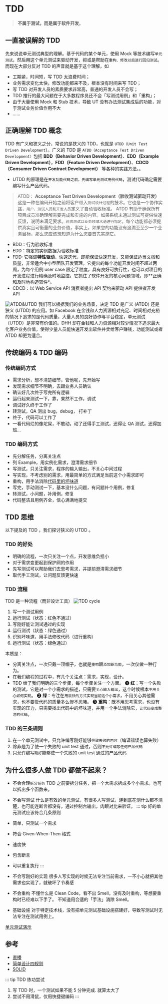 # TDD
> **不属于测试，而是属于软件开发**。

## 一直被误解的 TDD

先来说说单元测试典型的理解。基于代码的某个单元，使用 Mock 等技术编写`单元测试`，然后用这个单元测试来驱动开发，抑或是帮助在`重构、修改以后进行回归测试`。而现在大部分反对 TDD 的声音就是基于这个理解，如
- 工期紧，时间短，写 TDD 太浪费时间；
- 业务需求变化太快，修改功能都来不及，根本没有时间来写 TDD；
- 写 TDD 对开发人员的素质要求非常高，普通的开发人员不会写；
- TDD 推行的最大问题在于大多数程序员还不会「写测试用例」和「重构」；
- 由于大量使用 Mock 和 Stub 技术，导致 UT 没有办法测试集成后的功能，对于测试业务价值作用不大
- ……

## 正确理解 TDD 概念

TDD 有广义和狭义之分，常说的是狭义的 TDD，也就是 `UTDD（Unit Test Driven Development`）。广义的 TDD 是 `ATDD（Acceptance Test Driven Development）`包括 **BDD（Behavior Driven Development）**、**EDD（Example Driven Development）**，**FDD（Feature Driven Development）**、**CDCD（Consumer Driven Contract Development）** 等各种的实践方法。。

- UTDD 的原理是在`开发功能代码之前，先编写单元测试用例代码`，测试代码确定需要编写什么产品代码。

> ATDD： **Acceptance Test Driven Development（验收测试驱动开发）**
这是一种在编码开始之前将客户带入`测试设计过程`的技术。它也是一个协作实践，`用户，测试人员和开发人员`定义了自动验收标准。 ATDD 有助于确保所有项目成员准确理解需要完成和实施的内容。如果系统未通过测试可提供快速反馈，说明未满足要求。`验收测试以业务领域术语进行指定`。每个功能都必须提供真实且可衡量的业务价值，事实上，如果您的功能没有追溯至至少一个业务目标，那么您应该想知道为什么您要首先实施它。

- BDD：行为验收标准
- EDD：特定的实例数据为验收标准
- FDD: 它强调**特性驱动**，快速迭代，即能保证快速开发，又能保证适当文档和质量，非常适合中小型团队开发管理。它提出的每个功能开发时间不超过两周，为每个用例 user case 限定了粒度，具有良好可执行性，也可以对项目的开发进程进行精确及时地监控。它抓住了软件开发的核心问题领域，即**正确和及时地构造软件*。
- CDCD：以 Web Service API 消费者提出 API 契约来驱动 API 提供者开发 API

![ATDD&UTDD](../.vuepress/public/img/a985e1c0-1c52-48c9-b3d3-1b7b29aa32bc.png)
我们可以根据我们的业务场景，决定 TDD 是广义 (ATDD) 还是狭义 (UTDD) 的应用。如 Facebook 在金钱和人力资源相对充足、时间相对充裕的情况下追求的是代码质量，大量人员的良好协作与平台稳定，单元测试（UTDD）是非常有价值的。DHH 却在金钱和人力资源相对较少情况下追求最大化客户业务价值，使得少量人员能快速开发出软件并卖给客户赚钱，功能测试或者 ATDD 却更为适合。


## 传统编码 & TDD 编码
### 传统编码方式
- 需求分析，想不清楚细节，管他呢，先开始写
- 发现需求细节不明确，去跟业务人员确认
- 确认好几次终于写完所有逻辑
- 运行起来测试一下，靠，果然不工作，调试
- 调试好久终于工作了
- 转测试，QA 测出 bug，debug， 打补丁
- 终于，代码可以工作了
- 一看代码烂的像坨屎，不敢动，动了还得手工测试，还得让 QA 测试，还得加班...

### TDD 编码方式
- 先分解任务，分离关注点
- 列 Example，用实例化需求，澄清需求细节
- 写测试，只关注需求，程序的输入输出，不关心中间过程
- 写实现，不考虑别的需求，用最简单的方式满足当前这个小需求即可
- 重构，用手法消除[代码里的坏味道](../refactor/)
- 写完，手动测试一下，基本没什么问题，有问题补个用例，修复
- 转测试，小问题，补用例，修复
- 代码整洁且用例齐全，信心满满地提交

## TDD 思维
以下提及的 TDD ，我们探讨狭义的 UTDD 。
### TDD 的好处 
- 明确的流程，一次只关注一个点，开发思维负担小
- 对于需求变更起到保护网的作用
- 先写测试可以帮助我们去思考需求，并提前澄清需求细节
- 取代手工测试，让问题反馈更快速

### TDD 流程
TDD 是一种流程（而非设计工具）
![TDD cycle](../.vuepress/public/img/a902c4aa-9d54-47c3-af59-a8343f02b60a.png)


1. 写一个测试用例
2. 运行测试（状态：红色不通过）
3. 写刚好能让测试通过的实现
4. 运行测试（状态：绿色通过）
5. 识别坏味道，用手法修改代码（进行重构）
6. 运行测试（状态：绿色通过）


本质是：
- 分离关注点，一次只戴一顶帽子，也就是`重构`跟`添加新功能`，一次仅做一种行为。
- 在我们编程的过程中，有几个关注点：需求，实现，设计。
- TDD 给了我们明确的三个步骤，每个步骤关注一个方面。
	➊ **红**：写一个失败的测试，它是对一个小需求的描述，只需要`关心输入输出`，这个时候根本`不用关心如何实现`。
	➋ **绿**：专注在`用最快的方式实现当前这个小需求`，不用关心其他需求，也不要管代码的质量多么惨不忍睹。
	➌ **重构**：既不用思考需求，也没有实现的压力，只需要找出代码中的坏味道，并用一个手法消除它，`让代码变成整洁的代码`。

### TDD 的三条规则
1. 在一个单元测试中，只允许编写刚好能够`导致失败的内容`（编译错误也算失败）
2. 除非是为了使一个失败的 unit test 通过，否则`不允许编写任何产品代码` 
3. 只允许编写`刚好`能够使一个失败的 unit test 通过的产品代码

## 为什么很多人做 TDD 都做不起来？
- 不会合理`拆分任务`
TDD 之前要拆分任务，把一个大需求拆成多个小需求。也可以拆出多个函数来。

- 不会写测试
什么是有效的单元测试，有很多人写测试，连到底在测什么都不清楚，也可能连断言都没有，通过控制台输出，肉眼对比来验证。
::: tip 好的单元测试应该符合几条原则
- 简单，只测试一个需求
- 符合 Given-When-Then 格式
- 速度快
- 包含断言
- 可以重复执行
:::

- 不会写刚好的实现
很多人写实现的时候无法专注当前需求，一不小心就把其他需求也实现了，就破坏了节奏感

- 不会重构
不懂什么是 Clean Code，看不出 Smell，没有及时重构，等想要重构时已经难以下手了。
不知道用合适的「手法」消除 Smell。

- 基础设施
对于特定技术栈，没有把单元测试基础设施搭建好，导致写测试时无法专注在测试用例上。

[单元测试演示](https://www.bilibili.com/video/av9208705/)

<!-- ## TDD 工作步骤
1. 接到一个功能需求，可以找其他人讨论进行提前设计（脑子里想或是纸上都可以）

![](../.vuepress/public/img/0382d995-86f0-40a2-aee9-7a8559a0668d.png)

2. 一边写一边补用例
3. 重构的时候进行代码抽象和拆分 -->



## 参考
- [直播](https://www.bilibili.com/video/av9208705/)
- [简单设计四规则](https://martinfowler.com/bliki/BeckDesignRules.html)
- [SOLID](https://zh.wikipedia.org/wiki/SOLID_(%E9%9D%A2%E5%90%91%E5%AF%B9%E8%B1%A1%E8%AE%BE%E8%AE%A1))

::: tip TDD 练功尝试
1. 写 TDD 时，一个测试如果不能 5 分钟完成. 就算太大了 
2. 尝试不用滑鼠，仅用快捷键编码
:::
